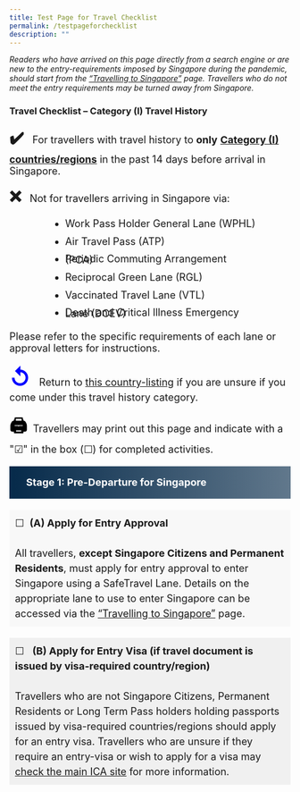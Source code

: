 ```yaml
---
title: Test Page for Travel Checklist
permalink: /testpageforchecklist
description: ""
---
```

<i>Readers who have arrived on this page directly from a search engine or are new to the entry-requirements imposed by Singapore during the pandemic, should start from the <a href="/arriving/overview" target="_blank" >“Travelling to Singapore”</a> page. Travellers who do not meet the entry requirements may be turned away from Singapore. </i>

### Travel Checklist – Category (I) Travel History


<p style="font-size:18px;"><span style="font-size:28px;"><b>&#10004;&#65039;</b></span> &nbsp; For travellers with travel history to <b>only</b> <a href="/shn-and-swab-summary" target="_blank"><b>Category (I) countries/regions</b></a> in the past 14 days before arrival in Singapore.</p>

<p style="font-size:18px;"><span style="font-size:28px;"><b>&#10060;</b></span> &nbsp; Not for travellers arriving in Singapore via: </p>
<ol style="margin: 30px; font-size:18px; list-style-type:disc; padding-left:40px;">
	<li style="margin:30px; font-size:18px; line-height:1.5px;">Work Pass Holder General Lane (WPHL)</li>
		<li style="margin:30px; font-size:18px; line-height:1.5px;">Air Travel Pass (ATP)</li>
		<li style="margin:30px; font-size:18px; line-height:1.5px;">Periodic Commuting Arrangement (PCA)</li>
		<li style="margin:30px; font-size:18px; line-height:1.5px;">Reciprocal Green Lane (RGL)</li>
		<li style="margin:30px; font-size:18px; line-height:1.5px;">Vaccinated Travel Lane (VTL)</li>
		<li style="margin:30px; font-size:18px; line-height:1.5px;">Death and Critical Illness Emergency Lane (DCEV)</li>
	</ol>
<p style="font-size:18px;">Please refer to the specific requirements of each lane or approval letters for instructions.</p>

<p  style="font-size:18px;"><span style="color:blue; font-size:40px;"><b>&#8634;</b></span> &nbsp; Return to <a href="/shn-and-swab-summary" target="_blank">this country-listing</a> if you are unsure if you come under this travel history category. </p>

<p  style="font-size:18px;"><span style="color:black; font-size:32px;"><b>&#128424;&#65039;</b></span> &nbsp;Travellers may print out this page and indicate with a "&#9745;" in the box (&#9744;) for completed activities.</p>

<div style="background: linear-gradient(90deg, #072b4b, #61788c); border-left:10px #072b4b solid; color: #FFFFFF; font-size: 18px; line-height: 28px; padding: 15px 20px 15px 20px;	margin: 20px 0px 20px 0px;"><b>Stage 1: Pre-Departure for Singapore</b></div>
<p style="padding:10px; margin-bottom:20px; line-height:1.5; background-color:#f8f8f8; font-size:18px;">&#9744;  &nbsp;<b>(A) Apply for Entry Approval</b><br><br>
All travellers, <b>except Singapore Citizens and Permanent Residents</b>, must apply for entry approval to enter Singapore using a SafeTravel Lane. Details on the appropriate lane to use to enter Singapore can be accessed via the <a href="/arriving/overview" target="_blank" >“Travelling to Singapore”</a> page.</p>
<p style="padding: 10px; margin: 20px 0px 20px 0px; line-height:1.5; background:#f0f0f0; font-size:18px;">&#9744; &nbsp; <b>(B) Apply for Entry Visa (if travel document is issued by visa-required country/region)</b><br><br>
Travellers who are not Singapore Citizens, Permanent Residents or Long Term Pass holders holding passports issued by visa-required countries/regions should apply for an entry visa. Travellers who are unsure if they require an entry-visa or wish to apply for a visa may <a href="https://www.ica.gov.sg/enter-depart/entry_requirements/visa_requirements" target="_blank">check the main ICA site</a> for more information.</p>
